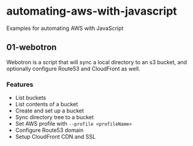 # automating-aws-with-javascript

Examples for automating AWS with JavaScript

## 01-webotron

Webotron is a script that will sync a local directory to an s3 bucket, and optionally configure Route53 and CloudFront as well.

### Features

- List buckets
- List contents of a bucket
- Create and set up a bucket
- Sync directory tree to a bucket
- Set AWS profile with `--profile <profileName>`
- Configure Route53 domain
- Setup CloudFront CDN and SSL

